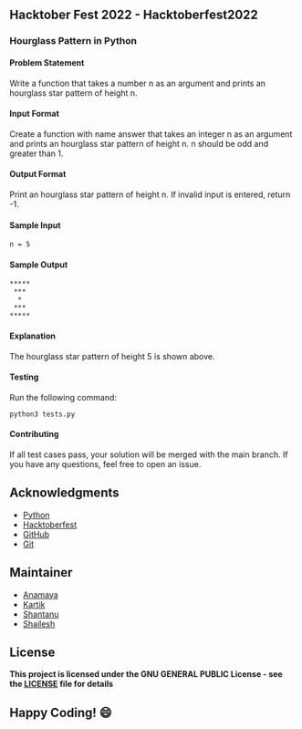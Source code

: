 ## Hacktober Fest 2022 - Hacktoberfest2022

### Hourglass Pattern in Python

#### Problem Statement
Write a function that takes a number n as an argument and prints an hourglass star pattern of height n.

#### Input Format
Create a function with name answer that takes an integer n as an argument and prints an hourglass star pattern of height n. n should be odd and greater than 1.

#### Output Format
Print an hourglass star pattern of height n. If invalid input is entered, return -1.

#### Sample Input
```
n = 5
```

#### Sample Output
```
*****
 ***
  *
 ***
*****
```

#### Explanation
The hourglass star pattern of height 5 is shown above.

#### Testing
Run the following command:
```
python3 tests.py
```
#### Contributing
If all test cases pass, your solution will be merged with the main branch. If you have any questions, feel free to open an issue.

## Acknowledgments
- [Python](https://www.python.org/)
- [Hacktoberfest](https://hacktoberfest.digitalocean.com/)
- [GitHub](https://github.com)
- [Git](https://git-scm.com/)

## Maintainer
- [Anamaya](https://www.linkedin.com/in/anamaya1729/)
- [Kartik](https://github.com/kartik007007)
- [Shantanu](https://github.com/neutralWire)
- [Shailesh](https://github.com/ShaileshKumar007)

## License
**This project is licensed under the GNU GENERAL PUBLIC License - see the [LICENSE](../../LICENSE) file for details**

## Happy Coding! :smile: